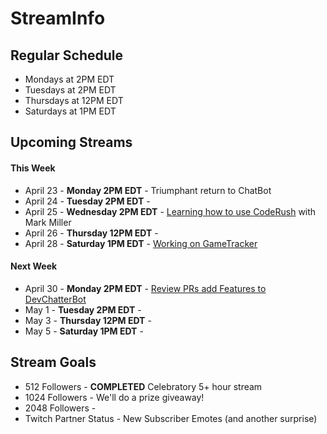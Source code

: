 # StreamInfo

## Regular Schedule

 - Mondays at 2PM EDT
 - Tuesdays at 2PM EDT
 - Thursdays at 12PM EDT
 - Saturdays at 1PM EDT
 

## Upcoming Streams

#### This Week

 - April 23 - **Monday 2PM EDT** - Triumphant return to ChatBot
 - April 24 - **Tuesday 2PM EDT** - 
 - April 25 - **Wednesday 2PM EDT** - [Learning how to use CodeRush](Streams/2018-04-25.md) with Mark Miller
 - April 26 - **Thursday 12PM EDT** -
 - April 28 - **Saturday 1PM EDT** - [Working on GameTracker](Streams/2018-04-28.md)

#### Next Week

 - April 30 - **Monday 2PM EDT** - [Review PRs add Features to DevChatterBot](Streams/2018-04-30.md)
 - May 1 - **Tuesday 2PM EDT** -
 - May 3 - **Thursday 12PM EDT** -
 - May 5 - **Saturday 1PM EDT** -
 
## Stream Goals

 - 512 Followers - **COMPLETED** Celebratory 5+ hour stream
 - 1024 Followers - We'll do a prize giveaway!
 - 2048 Followers - 
 - Twitch Partner Status - New Subscriber Emotes (and another surprise)
